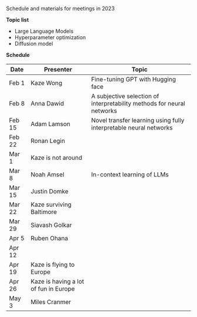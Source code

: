 Schedule and materials for meetings in 2023

**Topic list**

* Large Language Models
* Hyperparameter optimization
* Diffusion model


**Schedule**

| Date     | Presenter       | Topic   |
| -------- | --------------- | ------- |
| Feb 1 | Kaze Wong | Fine-tuning GPT with Hugging face |
| Feb 8 | Anna Dawid | A subjective selection of interpretability methods for neural networks |
| Feb 15 | Adam Lamson | Novel transfer learning using fully interpretable neural networks |
| Feb 22 | Ronan Legin |  |
| Mar 1 | Kaze is not around | |
| Mar 8 | Noah Amsel| In-context learning of LLMs |
| Mar 15 | Justin Domke | |
| Mar 22 | Kaze surviving Baltimore| |
| Mar 29 | Siavash Golkar | |
| Apr 5 | Ruben Ohana | |
| Apr 12 | | |
| Apr 19 | Kaze is flying to Europe | |
| Apr 26 | Kaze is having a lot of fun in Europe | |
| May 3 | Miles Cranmer | |
